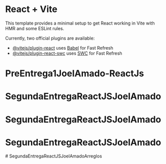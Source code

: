 # React + Vite

This template provides a minimal setup to get React working in Vite with HMR and some ESLint rules.

Currently, two official plugins are available:

- [@vitejs/plugin-react](https://github.com/vitejs/vite-plugin-react/blob/main/packages/plugin-react/README.md) uses [Babel](https://babeljs.io/) for Fast Refresh
- [@vitejs/plugin-react-swc](https://github.com/vitejs/vite-plugin-react-swc) uses [SWC](https://swc.rs/) for Fast Refresh
# PreEntrega1JoelAmado-ReactJs
# SegundaEntregaReactJSJoelAmado
# SegundaEntregaReactJSJoelAmado
# SegundaEntregaReactJSJoelAmado
#   S e g u n d a E n t r e g a R e a c t J S J o e l A m a d o A r r e g l o s  
 
